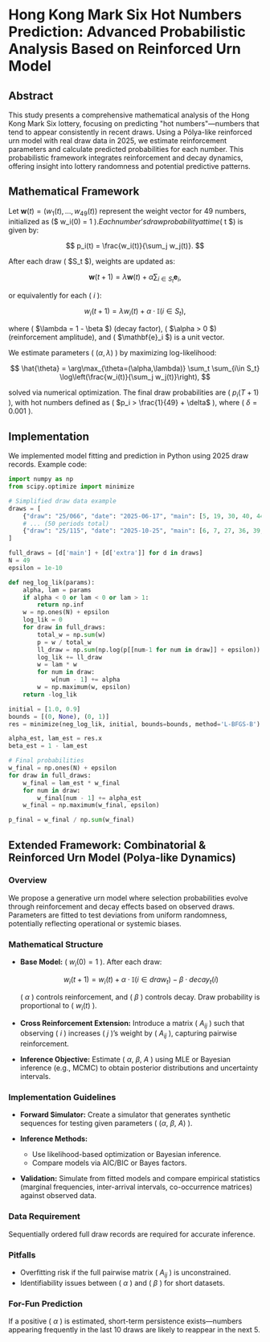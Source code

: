 # Hong Kong Mark Six Hot Numbers Prediction: Advanced Probabilistic Analysis Based on Reinforced Urn Model

## Abstract

This study presents a comprehensive mathematical analysis of the Hong Kong Mark Six lottery, focusing on predicting "hot numbers"—numbers that tend to appear consistently in recent draws. Using a Pólya-like reinforced urn model with real draw data in 2025, we estimate reinforcement parameters and calculate predicted probabilities for each number. This probabilistic framework integrates reinforcement and decay dynamics, offering insight into lottery randomness and potential predictive patterns.

## Mathematical Framework

Let $\mathbf{w}(t) = (w_1(t), \dots, w_{49}(t))$ represent the weight vector for 49 numbers, initialized as ($ w_i(0) = 1 $). Each number’s draw probability at time ($ t $) is given by:

$$
p_i(t) = \frac{w_i(t)}{\sum_j w_j(t)}.
$$

After each draw ( $S_t $), weights are updated as:

$$
\mathbf{w}(t+1) = \lambda \mathbf{w}(t) + \alpha \sum_{i \in S_t} \mathbf{e}_i,
$$

or equivalently for each ( $i$ ):

$$
w_i(t+1) = \lambda w_i(t) + \alpha \cdot \mathbb{I}(i \in S_t),
$$

where ( $\lambda = 1 - \beta $) (decay factor), ( $\alpha > 0 $) (reinforcement amplitude), and ( $\mathbf{e}\_i $) is a unit vector.

We estimate parameters ( ($\alpha, \lambda$) ) by maximizing log-likelihood:

$$
\hat{\theta} = \arg\max_{\theta=(\alpha,\lambda)} \sum_t \sum_{i\in S_t} \log\left(\frac{w_i(t)}{\sum_j w_j(t)}\right),
$$

solved via numerical optimization. The final draw probabilities are ( $p_i(T+1)$ ), with hot numbers defined as ( $p_i > \frac{1}{49} + \delta$ ), where ( $\delta = 0.001$ ).

## Implementation

We implemented model fitting and prediction in Python using 2025 draw records. Example code:

```python
import numpy as np
from scipy.optimize import minimize

# Simplified draw data example
draws = [
    {"draw": "25/066", "date": "2025-06-17", "main": [5, 19, 30, 40, 44, 45], "extra": 26},
    # ... (50 periods total)
    {"draw": "25/115", "date": "2025-10-25", "main": [6, 7, 27, 36, 39, 43], "extra": 1}
]

full_draws = [d['main'] + [d['extra']] for d in draws]
N = 49
epsilon = 1e-10

def neg_log_lik(params):
    alpha, lam = params
    if alpha < 0 or lam < 0 or lam > 1:
        return np.inf
    w = np.ones(N) + epsilon
    log_lik = 0
    for draw in full_draws:
        total_w = np.sum(w)
        p = w / total_w
        ll_draw = np.sum(np.log(p[[num-1 for num in draw]] + epsilon))
        log_lik += ll_draw
        w = lam * w
        for num in draw:
            w[num - 1] += alpha
        w = np.maximum(w, epsilon)
    return -log_lik

initial = [1.0, 0.9]
bounds = [(0, None), (0, 1)]
res = minimize(neg_log_lik, initial, bounds=bounds, method='L-BFGS-B')

alpha_est, lam_est = res.x
beta_est = 1 - lam_est

# Final probabilities
w_final = np.ones(N) + epsilon
for draw in full_draws:
    w_final = lam_est * w_final
    for num in draw:
        w_final[num - 1] += alpha_est
    w_final = np.maximum(w_final, epsilon)

p_final = w_final / np.sum(w_final)
```

## Extended Framework: Combinatorial & Reinforced Urn Model (Polya-like Dynamics)

### Overview

We propose a generative urn model where selection probabilities evolve through reinforcement and decay effects based on observed draws. Parameters are fitted to test deviations from uniform randomness, potentially reflecting operational or systemic biases.

### Mathematical Structure

- **Base Model:**
  ( $w_i(0) = 1$ ). After each draw:

  $$
  w_i(t+1) = w_i(t) + \alpha \cdot \mathbb{I}(i \in draw_t) - \beta \cdot decay_t(i)
  $$

  ( $\alpha$ ) controls reinforcement, and ( $\beta$ ) controls decay. Draw probability is proportional to ( $w_i(t)$ ).

- **Cross Reinforcement Extension:**
  Introduce a matrix ( $A_{ij}$ ) such that observing ( $i$ ) increases ( $j$ )’s weight by ( $A_{ij}$ ), capturing pairwise reinforcement.

- **Inference Objective:**
  Estimate ( $\alpha$, $\beta$, $A$ ) using MLE or Bayesian inference (e.g., MCMC) to obtain posterior distributions and uncertainty intervals.

### Implementation Guidelines

- **Forward Simulator:**
  Create a simulator that generates synthetic sequences for testing given parameters ( ($\alpha$, $\beta$, $A$) ).

- **Inference Methods:**

  - Use likelihood-based optimization or Bayesian inference.
  - Compare models via AIC/BIC or Bayes factors.

- **Validation:**
  Simulate from fitted models and compare empirical statistics (marginal frequencies, inter-arrival intervals, co-occurrence matrices) against observed data.

### Data Requirement

Sequentially ordered full draw records are required for accurate inference.

### Pitfalls

- Overfitting risk if the full pairwise matrix ( $A_{ij}$ ) is unconstrained.
- Identifiability issues between ( $\alpha$ ) and ( $\beta$ ) for short datasets.

### For-Fun Prediction

If a positive ( $\alpha$ ) is estimated, short-term persistence exists—numbers appearing frequently in the last 10 draws are likely to reappear in the next 5.
